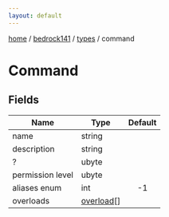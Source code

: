 ```yaml
---
layout: default
---
```


[home](/)  /  [bedrock141](/protocol/bedrock141)  /  [types](/protocol/bedrock141/types)  /  command

# Command

## Fields

Name | Type | Default
---|---|:---:
name | string | 
description | string | 
? | ubyte | 
permission level | ubyte | 
aliases enum | int | -1
overloads | [overload](/protocol/bedrock141/types/overload)[] |
